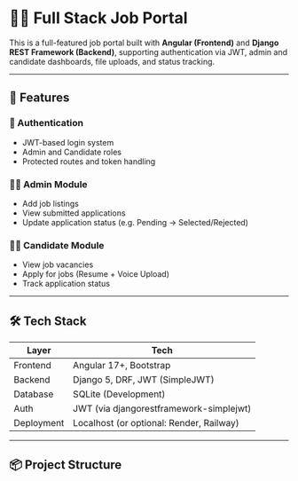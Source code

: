 # 🧑‍💼 Full Stack Job Portal

This is a full-featured job portal built with **Angular (Frontend)** and **Django REST Framework (Backend)**, supporting authentication via JWT, admin and candidate dashboards, file uploads, and status tracking.

---

## 🚀 Features

### 🔐 Authentication
- JWT-based login system
- Admin and Candidate roles
- Protected routes and token handling

### 👩‍💼 Admin Module
- Add job listings
- View submitted applications
- Update application status (e.g. Pending → Selected/Rejected)

### 👨‍💻 Candidate Module
- View job vacancies
- Apply for jobs (Resume + Voice Upload)
- Track application status

---

## 🛠 Tech Stack

| Layer      | Tech                        |
|------------|-----------------------------|
| Frontend   | Angular 17+, Bootstrap      |
| Backend    | Django 5, DRF, JWT (SimpleJWT) |
| Database   | SQLite (Development)        |
| Auth       | JWT (via djangorestframework-simplejwt) |
| Deployment | Localhost (or optional: Render, Railway) |

---

## 📦 Project Structure


